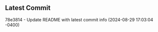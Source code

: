 
## Latest Commit
78e3814 - Update README with latest commit info (2024-08-29 17:03:04 -0400) <Yunxi-Zhou>
